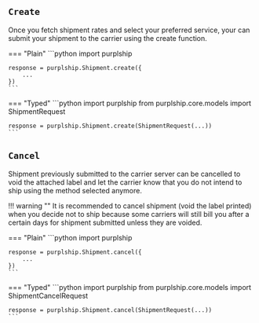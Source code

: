 ## `Create`

Once you fetch shipment rates and select your preferred service, your can submit your shipment to the carrier
using the create function.

=== "Plain"
    ```python
    import purplship
    
    response = purplship.Shipment.create({
        ...
    })
    ```

=== "Typed"
    ```python
    import purplship
    from purplship.core.models import ShipmentRequest
    
    response = purplship.Shipment.create(ShipmentRequest(...))
    ```

## `Cancel`

Shipment previously submitted to the carrier server can be cancelled to void the attached label and let 
the carrier know that you do not intend to ship using the method selected anymore.

!!! warning ""
    It is recommended to cancel shipment (void the label printed) when you decide not to ship because some carriers
    will still bill you after a certain days for shipment submitted unless they are voided.

=== "Plain"
    ```python
    import purplship
    
    response = purplship.Shipment.cancel({
        ...
    })
    ```

=== "Typed"
    ```python
    import purplship
    from purplship.core.models import ShipmentCancelRequest
    
    response = purplship.Shipment.cancel(ShipmentRequest(...))
    ```

